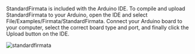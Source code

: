 StandardFirmata is included with the Arduino IDE. To compile and upload StandardFirmata to your Arduino, open the IDE and select File/Examples/Firmata/StandardFirmata. Connect your Arduino board to your computer, select the correct board type and port, and finally click the Upload button on the IDE.

![standardfirmata](https://mryslab.github.io/pymata-aio/documentation/images/arduino1.png)